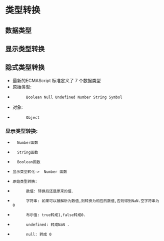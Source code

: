 # 类型转换
##  数据类型
##  显示类型转换
##  隐式类型转换
*   最新的ECMAScript 标准定义了 7 个数据类型
*   原始类型:
*           Boolean Null Undefined Number String Symbol
*   对象:
*           Object
### 显示类型转换:
*       Number函数
*       String函数
*       Boolean函数
*     显示类型转化->  Number 函数
*     原始类型转换:
*           数值: 转换后还是原来的值.
*           字符串: 如果可以被解析为数值,则转换为相应的数值,否则得到NaN.空字符串为 0
*           布尔值: true转成1,false转成0.
*           undefined: 转成NaN .
*           null: 转成 0